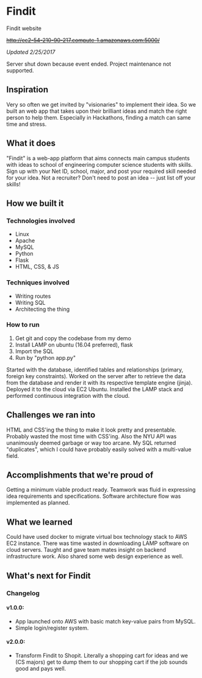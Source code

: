 # Findit
Findit website

~~http://ec2-54-210-90-217.compute-1.amazonaws.com:5000/~~

*Updated 2/25/2017*

Server shut down because event ended. Project maintenance not supported.

## Inspiration
Very so often we get invited by "visionaries" to implement their idea. So we built an web app that takes upon their brilliant ideas and match the right person to help them. Especially in Hackathons, finding a match can same time and stress.

## What it does
"Findit" is a web-app platform that aims connects main campus students with ideas to school of engineering computer science students with skills. Sign up with your Net ID, school, major, and post your required skill needed for your idea. Not a recruiter? Don't need to post an idea -- just list off your skills!

## How we built it
### Technologies involved
* Linux
* Apache
* MySQL
* Python
* Flask
* HTML, CSS, & JS

### Techniques involved
* Writing routes
* Writing SQL
* Architecting the thing

### How to run
1. Get git and copy the codebase from my demo
2. Install LAMP on ubuntu (16.04 preferred), flask
3. Import the SQL
4. Run by "python app.py"

Started with the database, identified tables and relationships (primary, foreign key constraints). Worked on the server after to retrieve the data from the database and render it with its respective template engine (jinja). Deployed it to the cloud via EC2 Ubuntu. Installed the LAMP stack and performed continuous integration with the cloud.

## Challenges we ran into
HTML and CSS'ing the thing to make it look pretty and presentable. Probably wasted the most time with CSS'ing. Also the NYU API was unanimously deemed garbage or way too arcane. My SQL returned "duplicates", which I could have probably easily solved with a multi-value field. 

## Accomplishments that we're proud of
Getting a minimum viable product ready. Teamwork was fluid in expressing idea requirements and specifications. Software architecture flow was implemented as planned.

## What we learned
Could have used docker to migrate virtual box technology stack to AWS EC2 instance. There was time wasted in downloading LAMP software on cloud servers. Taught and gave team mates insight on backend infrastructure work. Also shared some web design experience as well. 

## What's next for Findit

### Changelog
#### v1.0.0: 
* App launched onto AWS with basic match key-value pairs from MySQL.
* Simple login/register system.

#### v2.0.0:
 * Transform Findit to Shopit. Literally a shopping cart for ideas and we (CS majors) get to dump them to our shopping cart if the job sounds good and pays well.

